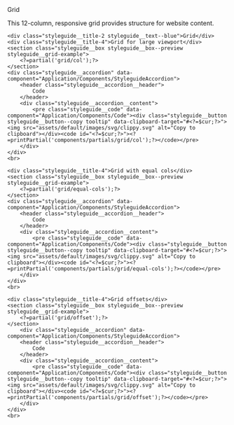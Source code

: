 <div class="styleguide__container styleguide__container--alt">
    <div class="styleguide__title-1">Grid</div>
    <p class="styleguide__summary">This 12-column, responsive grid provides structure for website content.</p>

    <div class="styleguide__title-2 styleguide__text--blue">Grid</div>
    <div class="styleguide__title-4">Grid for large viewport</div>
    <section class="styleguide__box styleguide__box--preview styleguide__grid-example">
        <?=partial('grid/col');?>
    </section>
    <div class="styleguide__accordion" data-component="Application/Components/StyleguideAccordion">
        <header class="styleguide__accordion__header">
            Code
        </header>
        <div class="styleguide__accordion__content">
            <pre class="styleguide__code" data-component="Application/Components/Code"><div class="styleguide__button styleguide__button--copy tooltip" data-clipboard-target="#<?=$cur;?>"><img src="assets/default/images/svg/clippy.svg" alt="Copy to clipboard"></div><code id="<?=$cur;?>"><?=printPartial('components/partials/grid/col');?></code></pre>
        </div>
    </div>
    <br>

    <div class="styleguide__title-4">Grid with equal cols</div>
    <section class="styleguide__box styleguide__box--preview styleguide__grid-example">
        <?=partial('grid/equal-cols');?>
    </section>
    <div class="styleguide__accordion" data-component="Application/Components/StyleguideAccordion">
        <header class="styleguide__accordion__header">
            Code
        </header>
        <div class="styleguide__accordion__content">
            <pre class="styleguide__code" data-component="Application/Components/Code"><div class="styleguide__button styleguide__button--copy tooltip" data-clipboard-target="#<?=$cur;?>"><img src="assets/default/images/svg/clippy.svg" alt="Copy to clipboard"></div><code id="<?=$cur;?>"><?=printPartial('components/partials/grid/equal-cols');?></code></pre>
        </div>
    </div>
    <br>

    <div class="styleguide__title-4">Grid offsets</div>
    <section class="styleguide__box styleguide__box--preview styleguide__grid-example">
        <?=partial('grid/offset');?>
    </section>
        <div class="styleguide__accordion" data-component="Application/Components/StyleguideAccordion">
        <header class="styleguide__accordion__header">
            Code
        </header>
        <div class="styleguide__accordion__content">
            <pre class="styleguide__code" data-component="Application/Components/Code"><div class="styleguide__button styleguide__button--copy tooltip" data-clipboard-target="#<?=$cur;?>"><img src="assets/default/images/svg/clippy.svg" alt="Copy to clipboard"></div><code id="<?=$cur;?>"><?=printPartial('components/partials/grid/offset');?></code></pre>
        </div>
    </div>
    <br>

</div>
